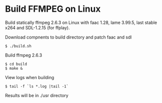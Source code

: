 Build FFMPEG on Linux
=====================

Build statically ffmpeg 2.6.3 on Linux with faac 1.28, lame 3.99.5, last stable x264 and SDL-1.2.15 (for ffplay).

Download compnents to build directory and patch faac and sdl

    $ ./build.sh

Build ffmpeg 2.6.3

    $ cd build
    $ make &

View logs when building

    $ tail -f `ls *.log |tail -1`

Results will be in ./usr directory
